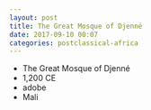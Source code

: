 ```yaml
---
layout: post
title: The Great Mosque of Djenné
date: 2017-09-10 00:07
categories: postclassical-africa
---
```


* The Great Mosque of Djenné
* 1,200 CE
* adobe
* Mali
